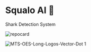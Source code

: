 # Squalo AI 🦈

Shark Detection System


![repocard](https://github.com/ajsb85/squalo.ai/assets/663460/cd11b5c8-02eb-44f5-8163-f503250719ef)

![MTS-OES-Long-Logos-Vector-Dot 1](https://github.com/ajsb85/squalo.ai/assets/663460/0b848cdd-d06a-426d-af39-e03be40192cd)
